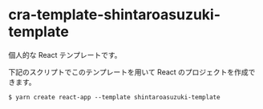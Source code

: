 # cra-template-shintaroasuzuki-template

個人的な React テンプレートです。

下記のスクリプトでこのテンプレートを用いて React のプロジェクトを作成できます。

```
$ yarn create react-app --template shintaroasuzuki-template
```
